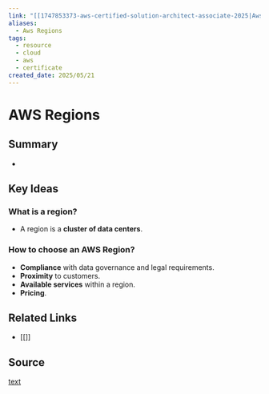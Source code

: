```yaml
---
link: "[[1747853373-aws-certified-solution-architect-associate-2025|Aws Certified Solution Architect Associate 2025]]"
aliases:
  - Aws Regions
tags:
  - resource
  - cloud
  - aws
  - certificate
created_date: 2025/05/21
---
```

# AWS Regions
## Summary
- 
## Key Ideas
### What is a region?
- A region is a **cluster of data centers**.
### How to choose an AWS Region?
- **Compliance** with data governance and legal requirements.
- **Proximity** to customers.
- **Available services** within a region.
- **Pricing**.
## Related Links
- [[]]
## Source
[text](url) 